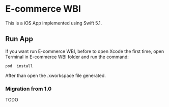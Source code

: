 # E-commerce WBI

This is a iOS App implemented using Swift 5.1.

## Run App
If you want run E-commerce WBI, before to open Xcode the first time,  open Terminal in E-commerce WBI folder and run the command:

```console
pod  install
``` 

After than open the .xworkspace file generated.

### Migration from 1.0
TODO